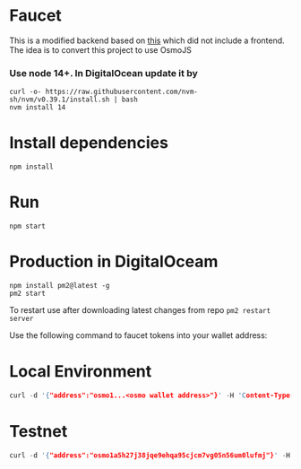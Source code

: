# Faucet
This is a modified backend based on [this](https://github.com/persistenceOne/faucet) which did not include a frontend. The idea is to convert this project to use OsmoJS

### Use node 14+. In DigitalOcean update it by
```
curl -o- https://raw.githubusercontent.com/nvm-sh/nvm/v0.39.1/install.sh | bash
nvm install 14
```

# Install dependencies
```
npm install
```

# Run
```
npm start
```

# Production in DigitalOceam
```
npm install pm2@latest -g
pm2 start
```
To restart use after downloading latest changes from repo `pm2 restart server`

Use the following command to faucet tokens into your wallet address:

# Local Environment
```c
curl -d '{"address":"osmo1...<osmo wallet address>"}' -H 'Content-Type: application/json' http://localhost:8080/faucetRequest
```

# Testnet
```c
curl -d '{"address":"osmo1a5h27j38jqe9ehqa95cjcm7vg05n56um0lufmj"}' -H 'Content-Type: application/json' https://testnet-faucet.dev-osmosis.zone/faucetRequest
```

